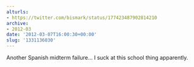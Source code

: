```yaml
---
alturls:
- https://twitter.com/bismark/status/177423487902814210
archive:
- 2012-03
date: '2012-03-07T16:00:30+00:00'
slug: '1331136030'
---
```


Another Spanish midterm failure... I suck at this school thing apparently.

